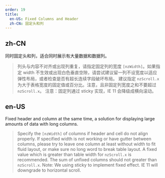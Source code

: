 ```yaml
---
order: 19
title:
  en-US: Fixed Columns and Header
  zh-CN: 固定头和列
---
```


## zh-CN

同时固定头和列，适合同时展示有大量数据和数据列。

> 列头与内容不对齐或出现列重复，请指定固定列的宽度 `[nzWidth]`。如果指定 width 不生效或出现白色垂直空隙，请尝试建议留一列不设宽度以适应弹性布局，或者检查是否有超长连续字段破坏布局。
> 建议指定 `nzScroll.x` 为大于表格宽度的固定值或百分比。注意，且非固定列宽度之和不要超过 `nzScroll.x`。
> 注意：固定列通过 sticky 实现，IE 11 会降级成横向滚动。

## en-US

Fixed header and column at the same time, a solution for displaying large amounts of data with long columns.

> Specify the `[nzWidth]` of columns if header and cell do not align properly. If specified width is not working or have gutter between columns, please try to leave one column at least without width to fit fluid layout, or make sure no long word to break table layout.
> A fixed value which is greater than table width for `nzScroll.x` is recommended. The sum of unfixed columns should not greater than `nzScroll.x`.
> Note: We using sticky to implement fixed effect. IE 11 will downgrade to horizontal scroll.
